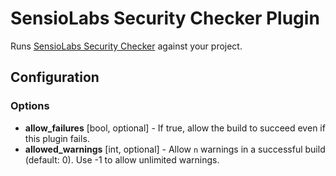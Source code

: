 SensioLabs Security Checker Plugin
==================================

Runs [SensioLabs Security Checker](https://github.com/sensiolabs/security-checker) against your project.

Configuration
-------------

### Options

* **allow_failures** [bool, optional] - If true, allow the build to succeed even if this plugin fails.
* **allowed_warnings** [int, optional] - Allow `n` warnings in a successful build (default: 0). 
  Use -1 to allow unlimited warnings.

